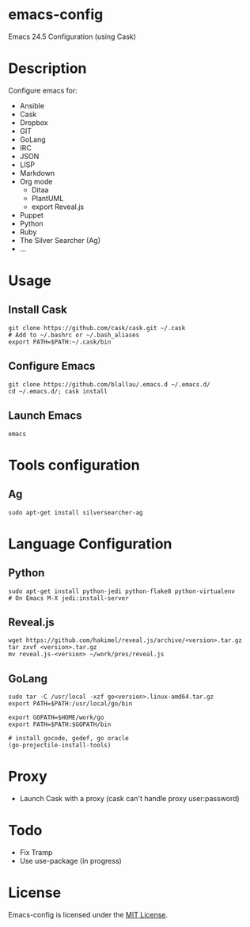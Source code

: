 # emacs-config

Emacs 24.5 Configuration (using Cask)

# Description

Configure emacs for:
 * Ansible
 * Cask
 * Dropbox
 * GIT
 * GoLang
 * IRC
 * JSON
 * LISP
 * Markdown
 * Org mode
   * Ditaa
   * PlantUML
   * export Reveal.js
 * Puppet
 * Python
 * Ruby
 * The Silver Searcher (Ag)
 * ...

# Usage

## Install Cask

    git clone https://github.com/cask/cask.git ~/.cask
    # Add to ~/.bashrc or ~/.bash_aliases
    export PATH=$PATH:~/.cask/bin

## Configure Emacs

    git clone https://github.com/blallau/.emacs.d ~/.emacs.d/
    cd ~/.emacs.d/; cask install

## Launch Emacs

    emacs

# Tools configuration

## Ag

    sudo apt-get install silversearcher-ag

# Language Configuration

## Python

    sudo apt-get install python-jedi python-flake8 python-virtualenv
    # On Emacs M-X jedi:install-server

## Reveal.js

    wget https://github.com/hakimel/reveal.js/archive/<version>.tar.gz
    tar zxvf <version>.tar.gz
    mv reveal.js-<version> ~/work/pres/reveal.js

## GoLang

    sudo tar -C /usr/local -xzf go<version>.linux-amd64.tar.gz
    export PATH=$PATH:/usr/local/go/bin

    export GOPATH=$HOME/work/go
    export PATH=$PATH:$GOPATH/bin

    # install gocode, godef, go oracle
    (go-projectile-install-tools)

# Proxy

 * Launch Cask with a proxy (cask can't handle proxy user:password)

# Todo

 * Fix Tramp
 * Use use-package (in progress)

# License

Emacs-config is licensed under the [MIT License](http://www.opensource.org/licenses/mit-license.php).

